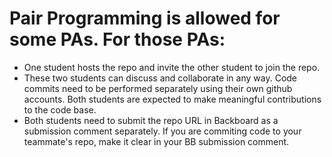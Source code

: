 # Pair Programming is allowed for some PAs. For those PAs:

* One student hosts the repo and invite the other student to join the repo.
* These two students can discuss and collaborate in any way. Code commits need to be performed separately using their own github accounts. Both students are expected to make meaningful contributions to the code base.
* Both students need to submit the repo URL in Backboard as a submission comment separately. If you are commiting code to your teammate's repo, make it clear in your BB submission comment.
